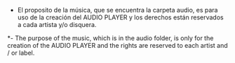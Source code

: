 * El proposito de la música, que se encuentra la carpeta audio, es para uso de la creación del AUDIO PLAYER y los derechos están reservados a cada artista y/o disquera.

*- The purpose of the music, which is in the audio folder, is only for the creation of the AUDIO PLAYER and the rights are reserved to each artist and / or label.
